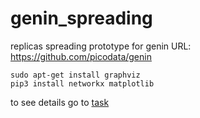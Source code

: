 # genin_spreading
replicas spreading prototype for genin URL: https://github.com/picodata/genin
```
sudo apt-get install graphviz
pip3 install networkx matplotlib
```
to see details go to [task](https://github.com/picodata/genin/issues/66)
